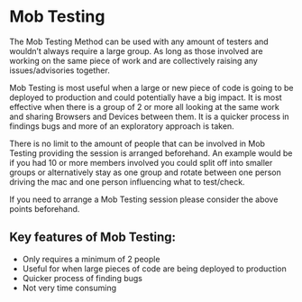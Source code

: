 # Mob Testing


The Mob Testing Method can be used with any amount of testers and wouldn’t always require a large group. As long as
those involved are working on the same piece of work and are collectively raising any issues/advisories together. 

Mob Testing is most useful when a large or new piece of code is going to be deployed to production and could
potentially have a big impact. It is most effective when there is a group of 2 or more all looking at the same work
and sharing Browsers and Devices between them. It is a quicker process in findings bugs and more of an exploratory
approach is taken. 

There is no limit to the amount of people that can be involved in Mob Testing providing the session is arranged
beforehand. An example would be if you had 10 or more members involved you could split off into smaller groups or
alternatively stay as one group and rotate between one person driving the mac and one person influencing what to
test/check.

If you need to arrange a Mob Testing session please consider the above points beforehand.

## Key features of Mob Testing:

* Only requires a minimum of 2 people 
* Useful for when large pieces of code are being deployed to production
* Quicker process of finding bugs 
* Not very time consuming
